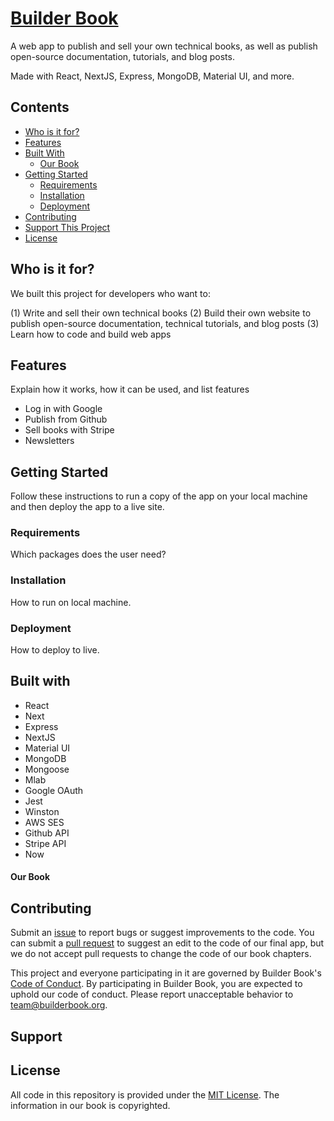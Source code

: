 # [Builder Book](https://builderbook.org)

A web app to publish and sell your own technical books, as well as publish open-source documentation, tutorials, and blog posts.

Made with React, NextJS, Express, MongoDB, Material UI, and more.

## Contents
- [Who is it for?](#who-is-it-for)
- [Features](#features)
- [Built With](#built-with)
  - [Our Book](#our-book)
- [Getting Started](#getting-started)
  - [Requirements](#requirements)
  - [Installation](#installation)
  - [Deployment](#deployment)
- [Contributing](#contributing)
- [Support This Project](#support)
- [License](#license)

## Who is it for?

We built this project for developers who want to:

(1) Write and sell their own technical books
(2) Build their own website to publish open-source documentation, technical tutorials, and blog posts
(3) Learn how to code and build web apps

## Features

Explain how it works, how it can be used, and list features

- Log in with Google
- Publish from Github
- Sell books with Stripe
- Newsletters

## Getting Started

Follow these instructions to run a copy of the app on your local machine and then deploy the app to a live site.

### Requirements

Which packages does the user need?

### Installation

How to run on local machine.

### Deployment

How to deploy to live.

## Built with

- React
- Next
- Express
- NextJS
- Material UI
- MongoDB
- Mongoose
- Mlab
- Google OAuth
- Jest
- Winston
- AWS SES
- Github API
- Stripe API
- Now

#### Our Book

## Contributing

Submit an [issue](https://github.com/builderbook/books/issues/new) to report bugs or suggest improvements to the code. You can submit a [pull request](https://github.com/builderbook/builder-book-app/compare?expand=1) to suggest an edit to the code of our final app, but we do not accept pull requests to change the code of our book chapters.

This project and everyone participating in it are governed by Builder Book's [Code of Conduct](https://github.com/builderbook/books/blob/master/CODE_OF_CONDUCT.md). By participating in Builder Book, you are expected to uphold our code of conduct. Please report unacceptable behavior to team@builderbook.org.

## Support

## License

All code in this repository is provided under the [MIT License](https://github.com/builderbook/books/blob/master/LICENSE). The information in our book is copyrighted.
